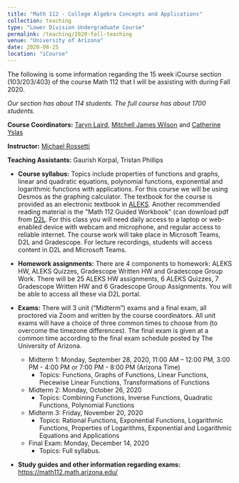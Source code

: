 ```yaml
---
title: "Math 112 - College Algebra Concepts and Applications"
collection: teaching
type: "Lower Division Undergraduate Course"
permalink: /teaching/2020-fall-teaching
venue: "University of Arizona"
date: 2020-08-25
location: "iCourse"
---
```

The following is some information regarding the 15 week iCourse section (103/203/403) of the course Math 112 that I will be assisting with during Fall 2020. 

*Our section has about 114 students. The full course has about 1700 students.*


**Course Coordinators:** [Taryn Laird](https://www.math.arizona.edu/people/tarynl), [Mitchell James Wilson](https://www.math.arizona.edu/people/mjw) and [Catherine Yslas](https://www.math.arizona.edu/people/cmyslas)

**Instructor:** [Michael Rossetti](https://www.math.arizona.edu/people/mrrossetti)

**Teaching Assistants:** Gaurish Korpal, Tristan Phillips


* **Course syllabus:** Topics include properties of functions and graphs, linear and quadratic equations, polynomial functions, exponential and logarithmic functions with applications. For this course we will be using Desmos as the graphing calculator. The textbook for the course is provided as an electronic textbook in [ALEKS](https://gkorpal.github.io/files/curriculum.pdf). Another recommended reading material is the "Math 112 Guided Workbook" (can download pdf from [D2L](https://d2l.arizona.edu/d2l/loginh/). For this class you will need daily access to a laptop or web-enabled device with webcam and microphone, and regular access to reliable internet. The course work will take place in Microsoft Teams, D2L and Gradescope.  For lecture recordings, students will access content in D2L and Microsoft Teams.

* **Homework assignments:** There are 4 components to homework: ALEKS HW, ALEKS Quizzes, Gradescope Written HW and Gradescope Group Work. There will be 25 ALEKS HW assignments, 6 ALEKS Quizzes, 7 Gradescope Written HW and 6 Gradescope Group Assignments. You will be able to access all these via D2L portal.

* **Exams:** There will 3 unit (“Midterm”) exams and a final exam, all proctored via Zoom and written by the course coordinators. All unit exams will have a choice of three common times to choose from (to overcome the timezone differences). The final exam is given at a common time according to the final exam schedule posted by The University of Arizona.
  * Midterm 1: Monday, September 28, 2020, 11:00 AM – 12:00 PM, 3:00 PM - 4:00 PM or 7:00 PM - 8:00 PM (Arizona Time)
    * Topics: Functions, Graphs of Functions, Linear Functions, Piecewise Linear Functions, Transformations of Functions
  * Midterm 2: Monday, October 26, 2020
    * Topics: Combining Functions, Inverse Functions, Quadratic Functions, Polynomial Functions
  * Midterm 3: Friday, November 20, 2020
    * Topics: Rational Functions, Exponential Functions, Logarithmic Functions, Properties of Logarithms, Exponential and
Logarithmic Equations and Applications
  * Final Exam: Monday, December 14, 2020
    * Topics: Full syllabus.
  
* **Study guides and other information regarding exams:** <a href="https://math112.math.arizona.edu/
" target="_blank">https://math112.math.arizona.edu/
</a> 
